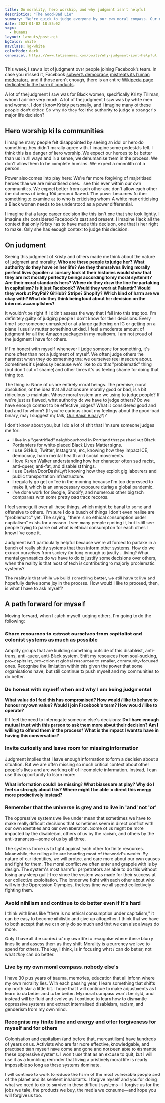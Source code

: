 ```yaml
---
title: On morality, hero worship, and why judgment isn't helpful
description: "The Good-Bad Lie"
summary: "We're quick to judge everyone by our own moral compass. Our north star is just that: ours."
date: 2021-01-02 18:55:02
tags:
  - humans
layout: layouts/post.njk
bgColor: white
navClass: bg-white
colorMode: dark
canonical: https://www.tatianamac.com/posts/why-judgment-isnt-helpful
---
```


This week, I saw a lot of judgment over people joining Facebook's team. In case you missed it, Facebook [subverts democracy](https://www.theatlantic.com/technology/archive/2017/10/what-facebook-did/542502/), [mistreats its human moderators](https://www.theverge.com/2019/2/25/18229714/cognizant-facebook-content-moderator-interviews-trauma-working-conditions-arizona), and if those aren't enough, there is an entire [Wikipedia page dedicated to the harm it conducts](https://en.wikipedia.org/wiki/Criticism_of_Facebook).

A lot of the judgment I saw was for Black women, specifically Kristy Tillman, whom I admire very much. A lot of the judgment I saw was by white men and women. I don't know Kristy personally, and I imagine many of these people don't either. So why do they feel the authority to judge a stranger's major life decision?

## Hero worship kills communities

I imagine many people felt disappointed by seeing an idol or hero do something they didn't morally agree with. I imagine some pedestals fell. I think this is a danger of hero worship. We expect our heroes to be better than us in all ways and in a sense, we dehumanise them in the process. We don't allow them to be complete humans. We expect a monolith not a person.

Power also comes into play here: We're far more forgiving of majoritised heroes than we are minoritised ones. I see this even within our own communities. We expect better from each other and don't allow each other the richness of being 100 percent flawed. The power becomes further something to examine as to who is criticising whom: A white man criticising a Black woman needs to be understood as a power differential.

I imagine that a large career decision like this isn't one that she took lightly. I imagine she considered Facebook's past and present. I imagine I lack all the context that only Kristy has to have made this decision, one that is her right to make. Only she has enough context to judge this decision.

## On judgment

Seeing this judgment of Kristy and others made me think about the nature of judgment and morality. **Who are these people to judge her? What authority do they have on her life? Are they themselves living morally perfect lives (spoiler: a cursory look at their histories would show that they are not morally perfectly beings according to my moral system!)? Are their moral standards hers? Where do they draw the line for partaking in capitalism? Is it just Facebook? Would they work at Palantir? Would they work at PayPal? GitHub? Stripe? Shopify? Which kind of harm are we okay with? What do they think being loud about her decision on the internet accomplishes?**

It wouldn't be right if I didn't assess the way that I fall into this trap too. I'm definitely guilty of judging people I don't know for their decisions. Every time I see someone unmasked or at a large gathering on IG or getting on a plane I usually mutter something unkind. I feel a moderate amount of judgment for all the Amazon packages in my mailroom. I am not proud of the judgment I have for others.

If I'm honest with myself, whenever I judge someone for something, it's more often than not a judgment of myself. We often judge others the harshest when they do something that we ourselves feel insecure about. Sometimes it's jealousy because we'd like to do that "problematic" thing (but don't out of shame) and other times it's us feeling shame for doing that thing too.

The thing is: None of us are entirely moral beings. The premise, moral absolution, or the idea that all actions are morally good or bad, is a bit ridiculous to maintain. Whose moral system are we using to judge people? If we're just as flawed, what authority do we have to judge others? Do we have enough context to be effective judges? What is considered good and bad and for whom? (If you're curious about my feelings about the good-bad binary, may I suggest my talk, [Our Banal Binary](https://www.youtube.com/watch?v=s3C88R-WIro)?)?

I don't know about you, but I do a lot of shit that I'm sure someone judges me for:

- I live in a "gentrified" neighbourhood in Portland that pushed out Black Portlanders for white-placed Black Lives Matter signs.
- I use GitHub, Twitter, Instagram, etc, knowing how they impact ICE, democracy, harm mental health and social movements.
- I love Karen Walker understanding how her character often said racist, anti-queer, anti-fat, and disableist things.
- I use Caviar/DoorDash/Lyft knowing how they exploit gig labourers and public transportation infrastructure.
- I regularly go get coffee in the morning because I'm too depressed to make it, which is an unnecessary exposure during a global pandemic.
- I've done work for Google, Shopify, and numerous other big tech companies with some pretty bad track records.

I feel some guilt over all these things, which might be banal to some and offensive to others. I'm sure I do a bunch of things I don't even realise are "problematic" yet. The saying, "there is no ethical consumption under capitalism" exists for a reason. I see many people quoting it, but I still see people trying to parse out what is ethical consumption for each other. I know I've done it.

Judgment isn't particularly helpful because we're all forced to partake in a bunch of really [shitty systems that then inform other systems](https://www.youtube.com/watch?v=TzGfBV67Tac). How do we extract ourselves from society for long enough to justify ...living? What mental gymnastics do we have to do to justify some decisions over others, when the reality is that most of tech is contributing to majorly problematic systems?

The reality is that while we build something better, we still have to live and hopefully derive some joy in the process. How would I like to proceed, then, is what I have to ask myself?

## A path forward for myself

Moving forward, when I catch myself judging others, I'm going to do the following:

### Share resources to extract ourselves from capitalist and colonist systems as much as possible

Amplify groups that are building something outside of this disableist, anti-trans, anti-queer, anti-Black system. Shift my resources from soul-sucking, pro-capitalist, pro-colonist global resources to smaller, community-focused ones. Recognise the limitation within this given the power that some organisations have, but still continue to push myself and my communities to do better.

### Be honest with myself when and why I am being judgmental

**What value do I feel this has compromised? How would _I_ like to behave to honour my own value? Would _I_ join Facebook's team? How would _I_ like to operate?**

If I feel the need to interrogate someone else's decisions: **Do I have enough mutual trust with this person to ask them more about their decision? Am I willing to offend them in the process? What is the impact I want to have in having this conversation?**

### Invite curiosity and leave room for missing information

Judgment implies that I have enough information to form a decision about a situation. But we are often missing so much critical context about other people's lives and are working off of incomplete information. Instead, I can use this opportunity to learn more:

**What information could I be missing? What biases are at play? Why do I feel so strongly about this? Where might I be able to direct this energy more productively instead?**

### Remember that the universe is grey and to live in 'and' not 'or'

The oppressive systems we live under mean that sometimes we have to make really difficult decisions that sometimes seem in direct conflict with our own identities and our own liberation. Some of us might be more impacted by the disableism, others of us by the racism, and others by the anti-transness—some of us by all three.

The systems force us to fight against each other for finite resources. Meanwhile, the ruling elite are hoarding most of the world's wealth. By nature of our identities, we will protect and care more about our own causes and fight for them. The moral conflict we often enter and grapple with is by design. The system's most harmful perpetrators are able to do this without losing any sleep guilt-free since the system was made for their success at our collective exploitation. The longer we fight with each other about who will win the Oppression Olympics, the less time we all spend collectively fighting them.

### Avoid nihilism and continue to do better even if it's hard

I think with lines like "there is no ethical consumption under capitalism," it can be easy to become nihilistic and give up altogether. I think that we have to both accept that we can only do so much and that we can also always do more.

Only I have all the context of my own life to recognise where these blurry lines lie and assess them as they shift. Morality is a currency we love to spend for others. The key, I think, is in focusing what _I_ can do better, not what _they_ can do better.

### Live by my own moral compass, nobody else's

I have 30 plus years of trauma, memories, education that all inform where my own morality lies. With each passing year, I learn something that shifts my north star a little bit. I hope that I will continue to make adjustments as I learn to do better and to be better. My moral compass won't be rigid, and instead will be fluid and evolve as I continue to learn how to dismantle oppressive systems and extract internalised disableism, racism, and genderism from my own mind.

### Recognise my finite time and energy and offer forgiveness for myself and for others

Colonisation and capitalism (and before that, mercantilism) have hundreds of years on us. Activists who are far more effective, knowledgable, and practised than myself have come and gone and not been able to dismantle these oppressive systems. I won't use that as an excuse to quit, but I will use it as a humbling reminder that living a pristinely moral life is nearly impossible so long as these systems dominate.

I will continue to work to reduce the harm of the most vulnerable people and of the planet and its sentient inhabitants. I forgive myself and you for doing what we need to do to survive in these difficult systems—I forgive us for the jobs we take, the products we buy, the media we consume—and hope you will forgive us too.
